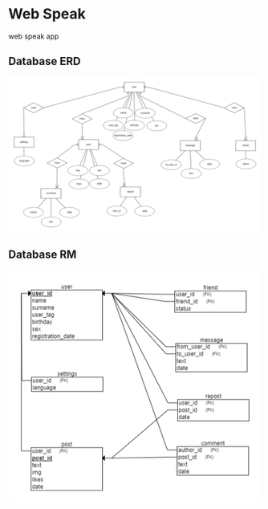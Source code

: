 # Web Speak
web speak app

## Database ERD
![My Remote Image](https://github.com/Dmytro27Ind/images/blob/main/web_speak_ERD.png)

## Database RM
![My Remote Image](https://github.com/Dmytro27Ind/images/blob/main/web_speak_RD.png)